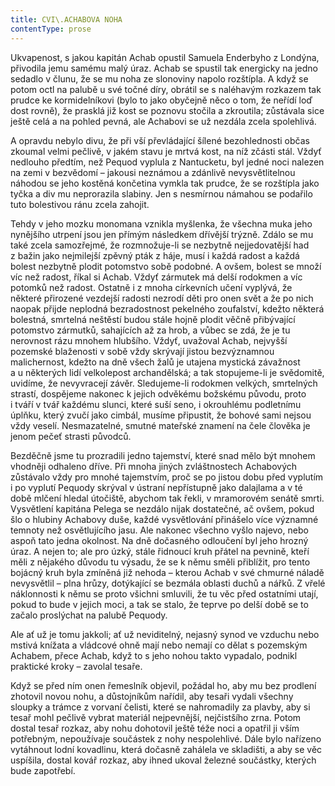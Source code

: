 ```yaml
---
title: CVI\.ACHABOVA NOHA
contentType: prose
---
```


Ukvapenost, s jakou kapitán Achab opustil Samuela Enderbyho z Londýna, přivodila jemu samému malý úraz. Achab se spustil tak energicky na jedno sedadlo v člunu, že se mu noha ze slonoviny napolo rozštípla. A když se potom octl na palubě u své točné díry, obrátil se s naléhavým rozkazem tak prudce ke kormidelníkovi (bylo to jako obyčejně něco o tom, že neřídí loď dost rovně), že prasklá již kost se poznovu stočila a zkroutila; zůstávala sice ještě celá a na pohled pevná, ale Achabovi se už nezdála zcela spolehlivá.

A opravdu nebylo divu, že při vší převládající šílené bezohlednosti občas zkoumal velmi pečlivě, v jakém stavu je mrtvá kost, na níž zčásti stál. Vždyť nedlouho předtím, než Pequod vyplula z Nantucketu, byl jedné noci nalezen na zemi v bezvědomí – jakousi neznámou a zdánlivě nevysvětlitelnou náhodou se jeho kostěná končetina vymkla tak prudce, že se rozštípla jako tyčka a div mu neprorazila slabiny. Jen s nesmírnou námahou se podařilo tuto bolestivou ránu zcela zahojit.

Tehdy v jeho mozku monomana vznikla myšlenka, že všechna muka jeho nynějšího utrpení jsou jen přímým následkem dřívější trýzně. Zdálo se mu také zcela samozřejmé, že rozmnožuje-li se nezbytně nejjedovatější had z bažin jako nejmilejší zpěvný pták z háje, musí i každá radost a každá bolest nezbytně plodit potomstvo sobě podobné. A ovšem, bolest se množí víc než radost, říkal si Achab. Vždyť zármutek má delší rodokmen a víc potomků než radost. Ostatně i z mnoha církevních učení vyplývá, že některé přirozené vezdejší radosti nezrodí děti pro onen svět a že po nich naopak přijde neplodná bezradostnost pekelného zoufalství, kdežto některá bolestná, smrtelná neštěstí budou stále hojně plodit věčně přibývající potomstvo zármutků, sahajících až za hrob, a vůbec se zdá, že je tu nerovnost rázu mnohem hlubšího. Vždyť, uvažoval Achab, nejvyšší pozemské blaženosti v sobě vždy skrývají jistou bezvýznamnou malichernost, kdežto na dně všech žalů je utajena mystická závažnost a u některých lidí velkolepost archandělská; a tak stopujeme-li je svědomitě, uvidíme, že nevyvracejí závěr. Sledujeme-li rodokmen velkých, smrtelných strastí, dospějeme nakonec k jejich odvěkému božskému původu, proto i tváří v tvář každému slunci, které suší seno, i okrouhlému podletnímu úplňku, který zvučí jako cimbál, musíme připustit, že bohové sami nejsou vždy veselí. Nesmazatelné, smutné mateřské znamení na čele člověka je jenom pečeť strasti původců.

Bezděčně jsme tu prozradili jedno tajemství, které snad mělo být mnohem vhodněji odhaleno dříve. Při mnoha jiných zvláštnostech Achabových zůstávalo vždy pro mnohé tajemstvím, proč se po jistou dobu před vyplutím i po vyplutí Pequody skrýval v ústraní nepřístupně jako dalajlama a v té době mlčení hledal útočiště, abychom tak řekli, v mramorovém senátě smrti. Vysvětlení kapitána Pelega se nezdálo nijak dostatečné, ač ovšem, pokud šlo o hlubiny Achabovy duše, každé vysvětlování přinášelo více významné temnoty než osvětlujícího jasu. Ale nakonec všechno vyšlo najevo, nebo aspoň tato jedna okolnost. Na dně dočasného odloučení byl jeho hrozný úraz. A nejen to; ale pro úzký, stále řidnoucí kruh přátel na pevnině, kteří měli z nějakého důvodu tu výsadu, že se k němu směli přiblížit, pro tento bojácný kruh byla zmíněná již nehoda – kterou Achab v své chmurné náladě nevysvětlil – plna hrůzy, dotýkající se bezmála oblasti duchů a nářků. Z vřelé náklonnosti k němu se proto všichni smluvili, že tu věc před ostatními utají, pokud to bude v jejich moci, a tak se stalo, že teprve po delší době se to začalo proslýchat na palubě Pequody.

Ale ať už je tomu jakkoli; ať už neviditelný, nejasný synod ve vzduchu nebo mstivá knížata a vládcové ohně mají nebo nemají co dělat s pozemským Achabem, přece Achab, když to s jeho nohou takto vypadalo, podnikl praktické kroky – zavolal tesaře.

Když se před ním onen řemeslník objevil, požádal ho, aby mu bez prodlení zhotovil novou nohu, a důstojníkům nařídil, aby tesaři vydali všechny sloupky a trámce z vorvaní čelisti, které se nahromadily za plavby, aby si tesař mohl pečlivě vybrat materiál nejpevnější, nejčistšího zrna. Potom dostal tesař rozkaz, aby nohu dohotovil ještě téže noci a opatřil ji vším potřebným, nepoužívaje součástek z nohy nespolehlivé. Dále bylo nařízeno vytáhnout lodní kovadlinu, která dočasně zahálela ve skladišti, a aby se věc uspíšila, dostal kovář rozkaz, aby ihned ukoval železné součástky, kterých bude zapotřebí.
